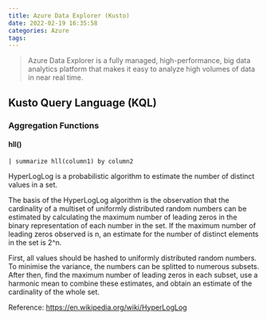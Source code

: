 ```yaml
---
title: Azure Data Explorer (Kusto)
date: 2022-02-19 16:35:58
categories: Azure
tags:
---
```


> Azure Data Explorer is a fully managed, high-performance, big data analytics platform that makes it easy to analyze high volumes of data in near real time.

<!--more-->

## Kusto Query Language (KQL)

### Aggregation Functions

#### hll()

```| summarize hll(column1) by column2```

HyperLogLog is a probabilistic algorithm to estimate the number of distinct values in a set.

The basis of the HyperLogLog algorithm is the observation that the cardinality of a multiset of uniformly distributed random numbers can be estimated by calculating the maximum number of leading zeros in the binary representation of each number in the set. If the maximum number of leading zeros observed is n, an estimate for the number of distinct elements in the set is 2^n.

First, all values should be hashed to uniformly distributed random numbers. To minimise the variance, the numbers can be splitted to numerous subsets. After then, find the maximum number of leading zeros in each subset, use a harmonic mean to combine these estimates, and obtain an estimate of the cardinality of the whole set.

Reference: https://en.wikipedia.org/wiki/HyperLogLog